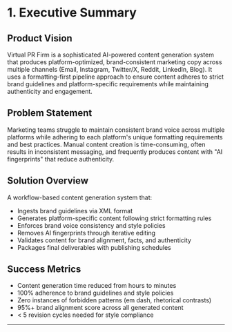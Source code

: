 # 1. Executive Summary

## Product Vision
Virtual PR Firm is a sophisticated AI-powered content generation system that produces platform-optimized, brand-consistent marketing copy across multiple channels (Email, Instagram, Twitter/X, Reddit, LinkedIn, Blog). It uses a formatting-first pipeline approach to ensure content adheres to strict brand guidelines and platform-specific requirements while maintaining authenticity and engagement.

## Problem Statement
Marketing teams struggle to maintain consistent brand voice across multiple platforms while adhering to each platform's unique formatting requirements and best practices. Manual content creation is time-consuming, often results in inconsistent messaging, and frequently produces content with "AI fingerprints" that reduce authenticity.

## Solution Overview
A workflow-based content generation system that:
- Ingests brand guidelines via XML format
- Generates platform-specific content following strict formatting rules
- Enforces brand voice consistency and style policies
- Removes AI fingerprints through iterative editing
- Validates content for brand alignment, facts, and authenticity
- Packages final deliverables with publishing schedules

## Success Metrics
- Content generation time reduced from hours to minutes
- 100% adherence to brand guidelines and style policies
- Zero instances of forbidden patterns (em dash, rhetorical contrasts)
- 95%+ brand alignment score across all generated content
- < 5 revision cycles needed for style compliance

---
